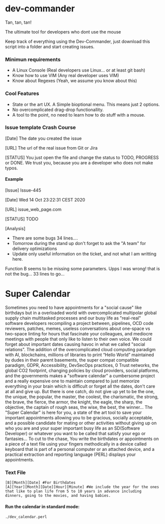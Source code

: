 # dev-commander

Tan, tan, tan!

The ultimate tool for developers who dont use the mouse

Keep track of everything using the Dev-Commander, just download this script into a folder and start creating issues.

### Minimun requirements

- A Linux Console (Real developers use Linux... or at least git bash)
- Know how to use VIM (Any real developer uses VIM)
- Know about Regexes (Yeah, we assume you know about this) 

###  Cool Features

- State or the art UX. A Simple bioptional menu. This means just 2 options.
- No overcomplicated drag-drop functionallity.
- A tool to the point, no need to learn how to do stuff with a mouse.

### Issue template Crash Course

[Date] The date you created the issue 

[URL] The url of the real issue from Git or Jira

[STATUS] You just open the file and change the status to TODO, PROGRESS or DONE. We trust you, because you are a developer who does not make typos. 

#### Example

[Issue] Issue-445

[Date] Wed 14 Oct 23:22:31 CEST 2020

[URL] issue_web_page.com

[STATUS] TODO

[Analysis]

- There are some bugs 34 lines....
- Tomorrow during the stand up don't forget to ask the "A team" for delivery optimizations
- Update only useful information on the ticket, and not what I am writting here.


Function  B seems to be missing some parameters. Upps I was wrong! that is not the bug... 33 lines to go...


# Super Calendar

Sometimes you need to have appointments for a "social cause" like birthdays but in a overloaded world with overcomplicated multipolar global supply chain multitasked processes and our busy life as "real-real" software developers recompiling a project between, pipelines, OCD code reviewers, patches, memes, useless conversations about one-space vs two-space linting for hours that fascinate your colleagues, and mediocre meetings with people that only like to listen to their own voice. We could forget about important dates causing havoc in what we called "social relations". The addition of the overcomplicated cloud computing paradigm with AI, blockchains, millions of libraries to print “Hello World” maintained by dudes in their parent basements, the super compat compatible paradigm, GDPR, Accessibility, DevSecOps practices, 0 Trust networks, the global CO2 footprint, changing policies by cloud providers, social platforms, and the governments makes a "software calendar" a cumbersome project and a really expensive one to maintain compared to just memorize everything in your brain which is difficult or forget all the dates, don't care at all and give up. But there is one catch, do not give up yet to be the one, the unique, the popular, the master, the coolest, the charismatic, the strong, the brave, the fierce, the armor, the knight, the eagle, the sharp, the objective, the captain of rough seas, the wise, the best, the winner... The "Super Calendar" is here for you, a state of the art tool to save your important appointments allowing you to be gracious, socially acceptable, and a possible candidate for mating or other activities without giving up on who you are and your super important busy life as an SD(Software Developer) or whatever you want to be called that satisfy your ego or fantasies... To cut to the chase, You write the birthdates or appointments on a piece of a text file using your fingers methodically in a device called keyboard that is part of a personal computer or an attached device, and a practical extraction and reporting language (PERL) displays your appointments.

### Text File

```
[B][Month][Date] #For Birthdates
[A][Year][Month][Date][Hour][Minute] #We include the year for the ones that like to plan life from 5 to 10 years in advance including dinners, going to the movies, and having babies. 
```

#### Run the calendar in standard mode:

```
./dev_calendar.perl
```




